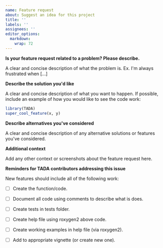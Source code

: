 ```yaml
---
name: Feature request
about: Suggest an idea for this project
title: ''
labels: ''
assignees: ''
editor_options: 
  markdown: 
    wrap: 72
---
```


**Is your feature request related to a problem? Please describe.**

A clear and concise description of what the problem is. Ex. I'm always
frustrated when [...]

**Describe the solution you'd like**

A clear and concise description of what you want to happen. If possible,
include an example of how you would like to see the code work:

``` r
library(TADA)
super_cool_feature(x, y)
```

**Describe alternatives you've considered**

A clear and concise description of any alternative solutions or features
you've considered.

**Additional context**

Add any other context or screenshots about the feature request here.

**Reminders for TADA contributors addressing this issue**

New features should include all of the following work:

-   [ ] Create the function/code.

-   [ ] Document all code using comments to describe what is does.

-   [ ] Create tests in tests folder.

-   [ ] Create help file using roxygen2 above code.

-   [ ] Create working examples in help file (via roxygen2).

-   [ ] Add to appropriate vignette (or create new one).
